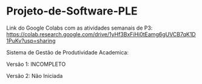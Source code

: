 # Projeto-de-Software-PLE

Link do Google Colabs com as atividades semanais de P3: https://colab.research.google.com/drive/1yHf3BxFiHi0tEamg6gUVCB7qK1D1PuKv?usp=sharing

Sistema de Gestão de Produtividade Academica: 

Versão 1: INCOMPLETO

Versão 2: Não Iniciada

